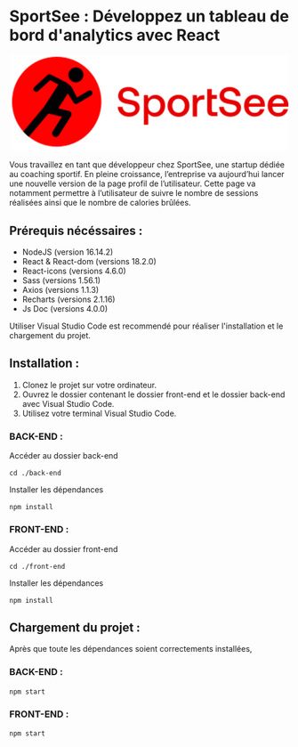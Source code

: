 # SportSee : Développez un tableau de bord d'analytics avec React

<p align="center">
  <img src="./front-end/src/assets/logo.svg" width="500px">
</p>

Vous travaillez en tant que développeur chez SportSee, une startup dédiée au coaching sportif. En pleine croissance, l’entreprise va aujourd’hui lancer une nouvelle version de la page profil de l’utilisateur. Cette page va notamment permettre à l’utilisateur de suivre le nombre de sessions réalisées ainsi que le nombre de calories brûlées.

## Prérequis nécéssaires :

- NodeJS (version 16.14.2)
- React & React-dom (versions 18.2.0)
- React-icons (versions 4.6.0)
- Sass (versions 1.56.1)
- Axios (versions 1.1.3)
- Recharts (versions 2.1.16)
- Js Doc (versions 4.0.0)

Utiliser Visual Studio Code est recommendé pour réaliser l'installation et le chargement du projet.

## Installation :

1. Clonez le projet sur votre ordinateur.
2. Ouvrez le dossier contenant le dossier front-end et le dossier back-end avec Visual Studio Code.
3. Utilisez votre terminal Visual Studio Code.

### BACK-END :

Accéder au dossier back-end

```
cd ./back-end
```

Installer les dépendances

```
npm install
```

### FRONT-END :

Accéder au dossier front-end

```
cd ./front-end
```

Installer les dépendances

```
npm install
```

## Chargement du projet :

Après que toute les dépendances soient correctements installées,

### BACK-END :

```
npm start
```

### FRONT-END :

```
npm start
```
